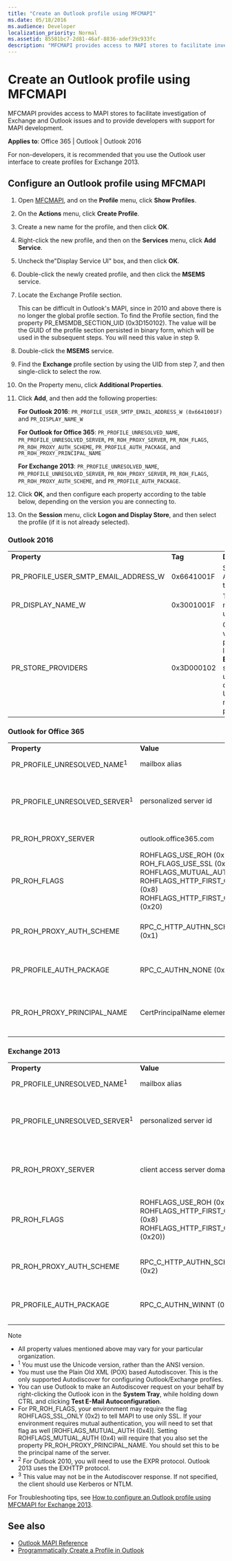 ```yaml
---
title: "Create an Outlook profile using MFCMAPI"
ms.date: 05/18/2016
ms.audience: Developer
localization_priority: Normal
ms.assetid: 85581bc7-2d81-46af-8836-adef39c933fc
description: "MFCMAPI provides access to MAPI stores to facilitate investigation of Exchange and Outlook issues and to provide developers with support for MAPI development."
---
```


# Create an Outlook profile using MFCMAPI

MFCMAPI provides access to MAPI stores to facilitate investigation of Exchange and Outlook issues and to provide developers with support for MAPI development.

**Applies to**: Office 365 | Outlook | Outlook 2016 
  
For non-developers, it is recommended that you use the Outlook user interface to create profiles for Exchange 2013.
  
## Configure an Outlook profile using MFCMAPI

1. Open [MFCMAPI](https://mfcmapi.codeplex.com/), and on the **Profile** menu, click **Show Profiles**. 
    
2. On the **Actions** menu, click **Create Profile**. 
    
3. Create a new name for the profile, and then click **OK**. 
    
4. Right-click the new profile, and then on the **Services** menu, click **Add Service**. 
    
5. Uncheck the"Display Service UI" box, and then click **OK**. 
    
6. Double-click the newly created profile, and then click the **MSEMS** service. 
    
7. Locate the Exchange Profile section.
    
   This can be difficult in Outlook's MAPI, since in 2010 and above there is no longer the global profile section. To find the Profile section, find the property PR_EMSMDB_SECTION_UID (0x3D150102). The value will be the GUID of the profile section persisted in binary form, which will be used in the subsequent steps. You will need this value in step 9.
    
8. Double-click the **MSEMS** service. 
    
9. Find the **Exchange** profile section by using the UID from step 7, and then single-click to select the row. 
    
10. On the Property menu, click **Additional Properties**. 
    
11. Click **Add**, and then add the following properties: 
    
    **For Outlook 2016**: `PR_PROFILE_USER_SMTP_EMAIL_ADDRESS_W (0x6641001F)` and `PR_DISPLAY_NAME_W`
    
    **For Outlook for Office 365**: `PR_PROFILE_UNRESOLVED_NAME`, `PR_PROFILE_UNRESOLVED_SERVER`, `PR_ROH_PROXY_SERVER`, `PR_ROH_FLAGS`, `PR_ROH_PROXY_AUTH_SCHEME`, `PR_PROFILE_AUTH_PACKAGE`, and `PR_ROH_PROXY_PRINCIPAL_NAME` 
    
    **For Exchange 2013**: `PR_PROFILE_UNRESOLVED_NAME`, `PR_PROFILE_UNRESOLVED_SERVER`, `PR_ROH_PROXY_SERVER`, `PR_ROH_FLAGS`, `PR_ROH_PROXY_AUTH_SCHEME`, and `PR_PROFILE_AUTH_PACKAGE`. 
    
12. Click **OK**, and then configure each property according to the table below, depending on the version you are connecting to. 
    
13. On the **Session** menu, click **Logon and Display Store**, and then select the profile (if it is not already selected). 
    
### Outlook 2016
  
||||
|:-----|:-----|:-----|
|**Property** <br/> |**Tag** <br/> |**Description** <br/> |
| PR_PROFILE_USER_SMTP_EMAIL_ADDRESS_W  <br/> |0x6641001F  <br/> |SMTP Address of the user  <br/> |
|PR_DISPLAY_NAME_W  <br/> |0x3001001F  <br/> |The display name of the user  <br/> |
|PR_STORE_PROVIDERS  <br/> |0x3D000102  <br/> |Configure the value of this property, located in the **EMSMDB** section, and update the corresponding UID for the matching property  <br/> |
   
### Outlook for Office 365
  
||||
|:-----|:-----|:-----|
|**Property** <br/> |**Value** <br/> |**Description** <br/> |
|PR_PROFILE_UNRESOLVED_NAME<sup>1</sup> <br/> |mailbox alias  <br/> |The alias for the target mailbox; for example, Administrator  <br/> |
|PR_PROFILE_UNRESOLVED_SERVER<sup>1</sup> <br/> |personalized server id  <br/> |The value retrieved from **Autodiscover**. in the format <guid>@tenant.onmicrosoft.com; for example, F5FA2827-5978-43cd-8FA8-E07BC3BB5591@contoso.onmicrosoft.com  <br/>  *Autodiscover Node*  : Response/Account/Protocol/Server (EXCH)  <br/> |
|PR_ROH_PROXY_SERVER  <br/> |outlook.office365.com  <br/> | *Autodiscover Node*  : Response/Account/Protocol/Server (EXPR) <sup>2</sup> <br/> |
|PR_ROH_FLAGS  <br/> |ROHFLAGS_USE_ROH (0x1)  <br/> ROH_FLAGS_USE_SSL (0x2)  <br/>  ROHFLAGS_MUTUAL_AUTH (0x4)  <br/>  ROHFLAGS_HTTP_FIRST_ON_FAST (0x8)  <br/>  ROHFLAGS_HTTP_FIRST_ON_SLOW (0x20)  <br/> |Contains the settings in a profile used by Outlook to connect to Microsoft Exchange Server by using a remote procedure call (RPC) over Hypertext Transfer Protocol (HTTP). *Autodiscover Node*  : Response/Account/Protocol/SSL (EXPR) <sup>2</sup> <br/> |
| PR_ROH_PROXY_AUTH_SCHEME  <br/> | RPC_C_HTTP_AUTHN_SCHEME_BASIC (0x1)  <br/> |Represents the authentication protocol to be used for this profile *Autodiscover Node*  : Response/Account/Protocol/AuthPackage (EXPR) <sup>2</sup> <br/> |
|PR_PROFILE_AUTH_PACKAGE  <br/> |RPC_C_AUTHN_NONE (0x0)  <br/> |Describes the authentication scheme to use for the RPC *Autodiscover Node*  : Response/Account/Protocol/AuthPackage (EXCH) ) <sup>3</sup> <br/> |
|PR_ROH_PROXY_PRINCIPAL_NAME  <br/> |CertPrincipalName element  <br/> |Used to support mutual authentication; for example, msstd:outlook.com *Autodiscover Node*  : Response/Account/Protocol/CertPrincipalName (EXPR) ) <sup>2</sup> <br/> |
   
### Exchange 2013
  
||||
|:-----|:-----|:-----|
|**Property** <br/> |**Value** <br/> |**Description** <br/> |
|PR_PROFILE_UNRESOLVED_NAME<sup>1</sup> <br/> |mailbox alias  <br/> |The alias for the target mailbox; for example, Administrator  <br/> |
|PR_PROFILE_UNRESOLVED_SERVER<sup>1</sup> <br/> |personalized server id  <br/> |The value retrieved from **Autodiscover**. in the format <guid>@tenant.onmicrosoft.com; for example, F5FA2827-5978-43cd-8FA8-E07BC3BB5591@contoso.onmicrosoft.com  <br/>  *Autodiscover Node*  : Response/Account/Protocol/Server (EXCH)  <br/> |
|PR_ROH_PROXY_SERVER  <br/> | client access server domain name  <br/> | The fully qualified domain name (FQDN); for example, e2013cas.contoso.com  *Autodiscover Node*  : Response/Account/Protocol/Server (EXPR) <sup>2</sup> <br/> |
|PR_ROH_FLAGS  <br/> |ROHFLAGS_USE_ROH (0x1)  <br/>  ROHFLAGS_HTTP_FIRST_ON_FAST (0x8)  <br/> ROHFLAGS_HTTP_FIRST_ON_SLOW (0x20))  <br/> |Contains the settings in a profile used by Outlook to connect to Microsoft Exchange Server by using a remote procedure call (RPC) over Hypertext Transfer Protocol (HTTP) *Autodiscover Node*  : Response/Account/Protocol/SSL (EXPR) <sup>2</sup> <br/> |
| PR_ROH_PROXY_AUTH_SCHEME  <br/> | RPC_C_HTTP_AUTHN_SCHEME_NTLM (0x2)  <br/> |Represents the authentication protocol to be used for this profile *Autodiscover Node*  : Response/Account/Protocol/AuthPackage (EXPR) <sup>2</sup> <br/> |
|PR_PROFILE_AUTH_PACKAGE  <br/> |RPC_C_AUTHN_WINNT (0xA)  <br/> |Describes the authentication scheme to use for RPC *Autodiscover Node*  : Response/Account/Protocol/AuthPackage (EXCH) ) <sup>3</sup> <br/> |
   
> [!NOTE] 
> - All property values mentioned above may vary for your particular organization. 
> - <sup>1</sup> You must use the Unicode version, rather than the ANSI version. 
> - You must use the Plain Old XML (POX) based Autodiscover. This is the only supported Autodiscover for configuring Outlook/Exchange profiles.
> - You can use Outlook to make an Autodiscover request on your behalf by right-clicking the Outlook icon in the **System Tray**, while holding down CTRL and clicking **Test E-Mail Autoconfiguration**. 
> - For PR_ROH_FLAGS, your environment may require the flag ROHFLAGS_SSL_ONLY (0x2) to tell MAPI to use only SSL. If your environment requires mutual authentication, you will need to set that flag as well [ROHFLAGS_MUTUAL_AUTH (0x4)]. Setting ROHFLAGS_MUTUAL_AUTH (0x4) will require that you also set the property PR_ROH_PROXY_PRINCIPAL_NAME. You should set this to be the principal name of the server.
> - <sup>2</sup> For Outlook 2010, you will need to use the EXPR protocol. Outlook 2013 uses the EXHTTP protocol. 
> - <sup>3</sup> This value may not be in the Autodiscover response. If not specified, the client should use Kerberos or NTLM. 
    
For Troubleshooting tips, see [How to configure an Outlook profile using MFCMAPI for Exchange 2013](https://blogs.msdn.microsoft.com/dvespa/2014/01/16/how-to-configure-an-outlook-profile-using-mfcmapi-for-exchange-2013).
  
## See also

- [Outlook MAPI Reference](https://msdn.microsoft.com/en-us/library/office/cc765775.aspx)  
- [Programmatically Create a Profile in Outlook](https://msdn.microsoft.com/en-us/library/office/mt707568.aspx)
    

